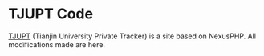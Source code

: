 # TJUPT Code

[TJUPT](http://pt.tju.edu.cn) (Tianjin University Private Tracker) is a site based on NexusPHP. All modifications made are here.

